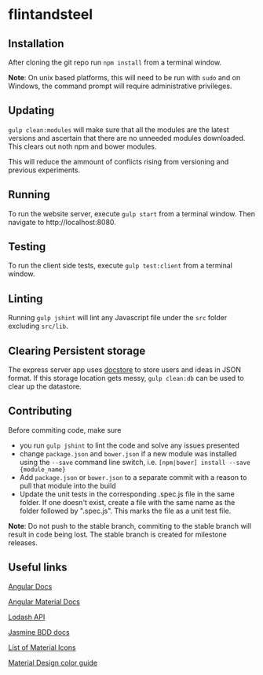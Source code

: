 # flintandsteel

## Installation

After cloning the git repo run `npm install` from a terminal window.

**Note**: On unix based platforms, this will need to be run with `sudo` and on Windows, the command prompt will require administrative privileges. 

## Updating

`gulp clean:modules` will make sure that all the modules are the latest versions and ascertain that there are no unneeded modules downloaded. This clears out noth npm and bower modules. 

This will reduce the ammount of conflicts rising from versioning and previous experiments. 

## Running

To run the website server, execute `gulp start` from a terminal window. Then navigate to http://localhost:8080. 

## Testing

To run the client side tests, execute `gulp test:client` from a terminal window. 

## Linting

Running `gulp jshint` will lint any Javascript file under the `src` folder excluding `src/lib`.

## Clearing Persistent storage

The express server app uses [docstore](https://www.npmjs.com/package/docstore) to store users and ideas in JSON format. If this storage location gets messy, `gulp clean:db` can be used to clear up the datastore. 

## Contributing

Before commiting code, make sure
* you run `gulp jshint` to lint the code and solve any issues presented
* change `package.json` and `bower.json` if a new module was installed using the `--save` command line switch, i.e. `[npm|bower] install --save {module_name}`
* Add `package.json` or `bower.json` to a separate commit with a reason to pull that module into the build
* Update the unit tests in the corresponding .spec.js file in the same folder. If one doesn't exist, create a file with the same name as the folder followed by ".spec.js". This marks the file as a unit test file. 

**Note**: Do not push to the stable branch, commiting to the stable branch will result in code being lost. The stable branch is created for milestone releases. 

## Useful links

[Angular Docs](https://docs.angularjs.org/api)

[Angular Material Docs](https://material.angularjs.org/#/)

[Lodash API](https://lodash.com/docs)

[Jasmine BDD docs](http://jasmine.github.io/2.3/introduction.html)

[List of Material Icons](https://klarsys.github.io/angular-material-icons/)

[Material Design color guide](http://www.google.com/design/spec/style/color.html#)

